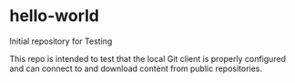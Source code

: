 # hello-world
Initial repository for Testing

This repo is intended to test that the local Git client is properly configured and can connect to and download content from public repositories.

